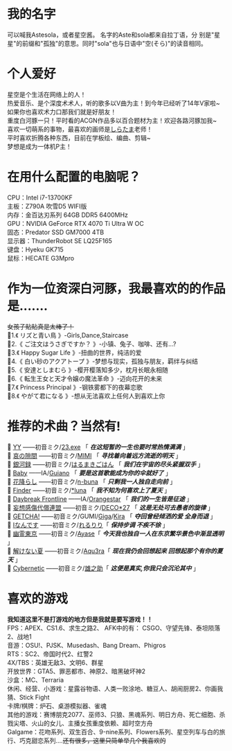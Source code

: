 # 我的名字
可以喊我Astesola，或者星空酱。
名字的Aste和sola都来自拉丁语，分  别是"星星"的前缀和"孤独"的意思。同时"sola"也与日语中"空(そら)"的读音相同。
# 个人爱好
星空是个生活在网络上的人！  
热爱音乐、是个深度术术人，听的歌多以V曲为主！到今年已经听了14年V家啦~ 如果你也喜欢术力口那我们就是好朋友！  
重度白河豚一只！平时看的ACGN作品多以百合题材为主！欢迎各路河豚加我~  
喜欢一切萌系的事物，最喜欢的画师是[しらたま](url)老师！  
平时喜欢折腾各种东西，目前在学板绘、编曲、剪辑~  
梦想是成为一体机P主！  
# 在用什么配置的电脑呢？
CPU：Intel i7-13700KF  
主板：Z790A 吹雪D5 WIFI版  
内存：金百达刃系列 64GB DDR5 6400MHz  
GPU：NVIDIA GeForce RTX 4070 Ti Ultra W OC  
固态：Predator SSD GM7000 4TB  
显示器：ThunderRobot SE LQ25F165  
键盘：Hyeku GK715  
鼠标：HECATE G3Mpro  
# 作为一位资深白河豚，我最喜欢的的作品是.......
~~女孩子贴贴真是太棒了！~~  
💛1.《 リズと青い鳥 》-Girls,Dance,Staircase   
💛2.《 ご注文はうさぎですか？ 》-小镇、兔子、咖啡、还有...?  
💛3.《 Happy Sugar Life 》-扭曲的世界，纯洁的爱  
💛4.《 白い砂のアクアトープ 》-梦想与现实，孤独与朋友，羁绊与纠结  
💛5.《 安達としまむら 》-樱开樱落知多少，枕月长眠永相随  
💛6.《 転生王女と天才令嬢の魔法革命 》-迈向花开的未来  
💛7.《 Princess Principal 》-钢铁雾都下的夜幕恋歌  
💛8.《 やがて君になる 》-想从无法喜欢上任何人到喜欢上你  
# 推荐的术曲？当然有!
💛 [YY](url) ——初音ミク/[23.exe](url) 「 ***在这短暂的一生也要时常热情满满*** 」  
💛 [哀の隙間](url) ——初音ミク/[MIMI](url) 「 ***寻找着向着远方流逝的明天*** 」  
💛 [銀河録](url) ——初音ミク/[はるまきごはん](url) 「 ***我们在宇宙的尽头紧握双手*** 」  
💛 [Baby](url) ——IA/[Guiano](url) 「 ***要是这首歌能成为你的伞就好了*** 」  
💚 [花降らし](url) ——初音ミク/[n-buna](url) 「 ***只剩我一人独自走向前*** 」  
💚 [Finder](url) ——初音ミク/[*luna](url) 「 ***我不知为何喜欢上了夏天*** 」  
💚 [Daybreak Frontline](url) ——IA/[Orangestar](url) 「 ***我们的一生皆是征途*** 」  
💚 [妄想感傷代償連盟](url) ——初音ミク/[DECO*27](url) 「 ***这是无处可去愚者的旋律*** 」  
💙 [GETCHA!](url) ——初音ミク/GUMI/[Giga](url)/[Kira](url) 「 ***夺回曾经倾洒的爱 全身而退*** 」  
💙 [Iなんです](url) ——初音ミク/[れるりり](url)「 ***保持步调 不疾不徐*** 」  
💙 [幽霊東京](url) ——初音ミク/[Ayase](https://twitter.com/Ayase_0404)「 ***今天我也独自一人在东京繁华景色中渐显透明*** 」  
💙 [解けない夏](url) ——初音ミク/[Aqu3ra](url)「 ***现在我仍会回想起来 回想起那个有你的夏天*** 」  
💜 [Cybernetic](url) ——初音ミク/[雄之助](url)「 ***这便是真实,你我只会沉沦其中*** 」  
# 喜欢的游戏
**我知道这里不是打游戏的地方但是我就是要写游戏！！**  
FPS：APEX、CS1.6、求生之路2、 AFK中的有： CSGO、守望先锋、泰坦陨落2、战地1  
音游：OSU!、PJSK、Musedash、Bang Dream、Phigros  
RTS：SC2、帝国时代2、红警2   
4X/TBS：英雄无敌3、文明6、群星  
开放世界：GTA5、罪恶都市、神原2、暗黑破坏神2  
沙盒：MC、Terraria  
休闲、经营、小游戏：星露谷物语、人类一败涂地、糖豆人、胡闹厨房2、你画我猜、Stick Fight  
卡牌/棋牌：炉石、桌游模拟器、雀魂  
其他的游戏：赛博朋克2077、巫师3、只狼、黑魂系列、明日方舟、死亡细胞、杀戮尖塔、火山的女儿、主播女孩重度依赖、超时空方舟  
Galgame：花吻系列、双生百合、9-nine系列、Flowers系列、星空列车与白的旅行、巧克甜恋系列....~~还有很多，这里只简单举几个我喜欢的~~
